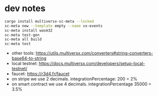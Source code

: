 # dev notes

```bash
cargo install multiversx-sc-meta --locked
sc-meta new --template empty --name vx-events
sc-meta install wasm32
sc-meta test-gen
sc-meta all build
sc-meta test
```

- other tools: https://utils.multiversx.com/converters#string-converters-base64-to-string
- local testnet: https://docs.multiversx.com/developers/setup-local-testnet/
- faucet: https://r3d4.fr/faucet
- on stripe we use 2 decimals. integrationPercentage: 200 = 2% 
- on smart contract we use 4 decimals. integrationPercentage 35000 = 3.5%


